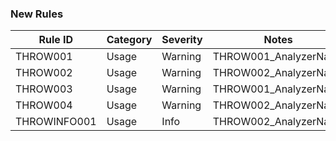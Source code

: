 
### New Rules
Rule ID | Category | Severity | Notes
--------|----------|----------|--------------------
THROW001 | Usage   |  Warning   | THROW001_AnalyzerName
THROW002 | Usage   |  Warning   | THROW002_AnalyzerName
THROW003 | Usage   |  Warning   | THROW001_AnalyzerName
THROW004 | Usage   |  Warning   | THROW002_AnalyzerName
THROWINFO001 | Usage   |  Info   | THROW002_AnalyzerName